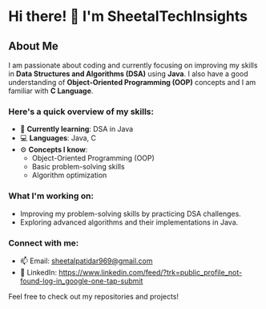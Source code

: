 # Hi there! 👋 I'm SheetalTechInsights

## About Me
I am passionate about coding and currently focusing on improving my skills in **Data Structures and Algorithms (DSA)** using **Java**. I also have a good understanding of **Object-Oriented Programming (OOP)** concepts and I am familiar with **C Language**. 

### Here's a quick overview of my skills:
- 🌱 **Currently learning**: DSA in Java
- 💻 **Languages**: Java, C
- ⚙️ **Concepts I know**: 
  - Object-Oriented Programming (OOP)
  - Basic problem-solving skills
  - Algorithm optimization

### What I'm working on:
- Improving my problem-solving skills by practicing DSA challenges.
- Exploring advanced algorithms and their implementations in Java.
  
### Connect with me:
- 📫 Email: sheetalpatidar969@gmail.com
- 💼 LinkedIn: https://www.linkedin.com/feed/?trk=public_profile_not-found-log-in_google-one-tap-submit

Feel free to check out my repositories and projects!


<!---
SheetalTechInsights/SheetalTechInsights is a ✨ special ✨ repository because its `README.md` (this file) appears on your GitHub profile.
You can click the Preview link to take a look at your changes.
--->
